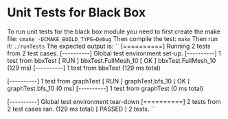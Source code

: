# Unit Tests for Black Box

To run unit tests for the black box module you need to first create the make file:
``cmake -DCMAKE_BUILD_TYPE=Debug``
Then compile the test:
``make``
Then run it:
``./runTests``
The expected output is:
``
[==========] Running 2 tests from 2 test cases.
[----------] Global test environment set-up.
[----------] 1 test from bbxTest
[ RUN      ] bbxTest.FullMesh_10
[       OK ] bbxTest.FullMesh_10 (129 ms)
[----------] 1 test from bbxTest (129 ms total)

[----------] 1 test from graphTest
[ RUN      ] graphTest.bfs_10
[       OK ] graphTest.bfs_10 (0 ms)
[----------] 1 test from graphTest (0 ms total)

[----------] Global test environment tear-down
[==========] 2 tests from 2 test cases ran. (129 ms total)
[  PASSED  ] 2 tests.
``
